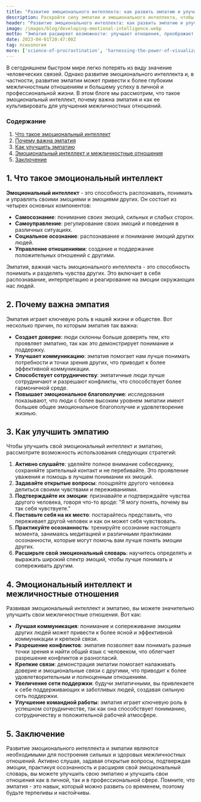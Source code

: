 ```yaml
---
title: "Развитие эмоционального интеллекта: как развить эмпатию и улучшить межличностные отношения"
description: Раскройте силу эмпатии и эмоционального интеллекта, чтобы изменить свои личные и профессиональные отношения. Погрузитесь в это всеобъемлющее руководство, чтобы улучшить свои навыки межличностного общения и повысить уровень эмоционального состояния!
header: "Развитие эмоционального интеллекта: как развить эмпатию и улучшить межличностные отношения"
image: /images/blog/developing-emotional-intelligence.webp
motto: "Эмпатия расширяет возможности: улучшает отношения, преображает жизнь!"
date: 2023-04-01T20:47:00Z
tag: психология
more: ['science-of-procrastination', 'harnessing-the-power-of-visualization']
---
```

В сегодняшнем быстром мире легко потерять из виду значение человеческих связей. Однако развитие эмоционального интеллекта и, в частности, развитие эмпатии может привести к более глубоким межличностным отношениям и большему успеху в личной и профессиональной жизни. В этом блоге мы рассмотрим, что такое эмоциональный интеллект, почему важна эмпатия и как ее культивировать для улучшения межличностных отношений.

### Содержание

1.  [Что такое эмоциональный интеллект](#what)
2.  [Почему важна эмпатия](#why)
3.  [Как улучшить эмпатию](#how)
4.  [Эмоциональный интеллект и межличностные отношения](#emotional)
5.  [Заключение](#conclusion)

<a name="what"></a>

## 1. Что такое эмоциональный интеллект

**Эмоциональный интеллект** - это способность распознавать, понимать и управлять своими эмоциями и эмоциями других. Он состоит из четырех основных компонентов:

* **Самосознание**: понимание своих эмоций, сильных и слабых сторон.
* **Самоуправление**: регулирование своих эмоций и поведения в различных ситуациях.
* **Социальное осознание**: распознавание и понимание эмоций других людей.
* **Управление отношениями**: создание и поддержание положительных отношений с другими.

Эмпатия, важная часть эмоционального интеллекта - это способность понимать и разделять чувства других. Это включает в себя распознавание, интерпретацию и реагирование на эмоции окружающих нас людей.

<a name="why"></a>

## 2. Почему важна эмпатия

Эмпатия играет ключевую роль в нашей жизни и обществе. Вот несколько причин, по которым эмпатия так важна:

* **Создает доверие**: люди склонны больше доверять тем, кто проявляет эмпатию, так как это демонстрирует понимание и поддержку.
* **Улучшает коммуникацию**: эмпатия помогает нам лучше понимать потребности и точки зрения других, что приводит к более эффективной коммуникации.
* **Способствует сотрудничеству**: эмпатичные люди лучше сотрудничают и разрешают конфликты, что способствует более гармоничной среде.
* **Повышает эмоциональное благополучие**: исследования показывают, что люди с более высоким уровнем эмпатии имеют большее общее эмоциональное благополучие и удовлетворение жизнью.

<a name="how"></a>

## 3. Как улучшить эмпатию

Чтобы улучшить свой эмоциональный интеллект и эмпатию, рассмотрите возможность использования следующих стратегий:

1. **Активно слушайте**: уделяйте полное внимание собеседнику, сохраняйте зрительный контакт и не перебивайте. Это проявление уважения и помощь в лучшем понимании их эмоций.
2. **Задавайте открытые вопросы**: поощряйте другого человека делиться своими чувствами и переживаниями.
3. **Подтверждайте их эмоции**: признавайте и подтверждайте чувства другого человека, говоря что-то вроде: "Я могу понять, почему вы так себя чувствуете."
4. **Поставьте себя на их место**: постарайтесь представить, что переживает другой человек и как он может себя чувствовать.
5. **Практикуйте осознанность**: тренируйте осознание настоящего момента, занимаясь медитацией и различными практиками осознанности, которые могут помочь вам лучше понять эмоции других.
6. **Расширьте свой эмоциональный словарь**: научитесь определять и выражать широкий спектр эмоций, чтобы лучше понимать и сопереживать другим.

<a name="emotional"></a>

## 4. Эмоциональный интеллект и межличностные отношения

Развивая эмоциональный интеллект и эмпатию, вы можете значительно улучшить свои межличностные отношения. Вот как:

* **Лучшая коммуникация**: понимание и сопереживание эмоциям других людей может привести к более ясной и эффективной коммуникации и крепкой связи.
* **Разрешение конфликтов**: эмпатия позволяет вам понимать разные точки зрения и найти общий язык с человеком, что облегчает разрешение конфликтов и разногласий.
* **Крепкие связи**: демонстрация эмпатии помогает налаживать доверие и эмоциональные связи с другими, что приводит к более удовлетворительным и полноценным отношениям.
* **Увеличение сети поддержки**: будучи эмпатичными, вы привлекаете к себе поддерживающих и заботливых людей, создавая сильную сеть поддержки.
* **Улучшение командной работы**: эмпатия играет ключевую роль в успешном сотрудничестве, так как она способствует пониманию, сотрудничеству и положительной рабочей атмосфере.

<a name="conclusion"></a>

## 5. Заключение

Развитие эмоционального интеллекта и эмпатии являются необходимыми для построения сильных и здоровых межличностных отношений. Активно слушая, задавая открытые вопросы, подтверждая эмоции, практикуя осознанность и расширяя свой эмоциональный словарь, вы можете улучшить свою эмпатию и улучшить свои отношения как в личной, так и в профессиональной сфере. Помните, что эмпатия - это навык, который можно развить со временем, поэтому будьте терпеливы и настойчивы.
